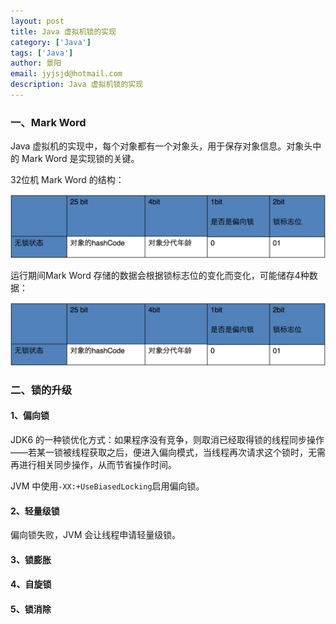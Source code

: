 ```yaml
---
layout: post
title: Java 虚拟机锁的实现
category: ['Java']
tags: ['Java']
author: 景阳
email: jyjsjd@hotmail.com
description: Java 虚拟机锁的实现
---
```


### 一、Mark Word
Java 虚拟机的实现中，每个对象都有一个对象头，用于保存对象信息。对象头中的 Mark Word 是实现锁的关键。

32位机 Mark Word 的结构：

![mark-word.png](/assets/img/mark-word.png)

运行期间Mark Word 存储的数据会根据锁标志位的变化而变化，可能储存4种数据：

![mark-word.png](/assets/img/mark-word.png)

### 二、锁的升级

#### 1、偏向锁
JDK6 的一种锁优化方式：如果程序没有竞争，则取消已经取得锁的线程同步操作——若某一锁被线程获取之后，便进入偏向模式，当线程再次请求这个锁时，无需再进行相关同步操作，从而节省操作时间。

JVM 中使用```-XX:+UseBiasedLocking```启用偏向锁。

#### 2、轻量级锁
偏向锁失败，JVM 会让线程申请轻量级锁。


#### 3、锁膨胀

#### 4、自旋锁

#### 5、锁消除
